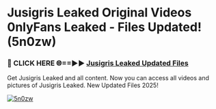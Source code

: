 # Jusigris Leaked Original Videos 0nlyFans Leaked - Files Updated! (5n0zw)

<h3>🔴 CLICK HERE 🌐==►► <a href="https://tinyurl.com/brd5kh86" rel="nofollow">Jusigris Leaked Updated Files</a></h3>

Get Jusigris Leaked and all content. Now you can access all videos and pictures of Jusigris Leaked. New Updated Files 2025!

[![5n0zw](https://i.imgur.com/K7sEzmb.gif)](https://tinyurl.com/brd5kh86)
